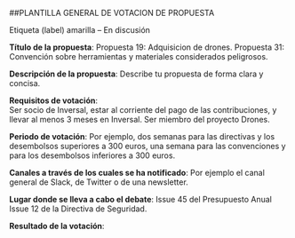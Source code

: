##PLANTILLA GENERAL DE VOTACION DE PROPUESTA

Etiqueta (label) amarilla – En discusión

**Título de la propuesta**: 
Propuesta 19: Adquisicion de drones.
Propuesta 31: Convención sobre herramientas y materiales considerados peligrosos.

**Descripción de la propuesta**: 
Describe tu propuesta de forma clara y concisa.

**Requisitos de votación**:  
Ser socio de Inversal, estar al corriente del pago de las contribuciones, y llevar al menos 3 meses en Inversal.
Ser miembro del proyecto Drones.

**Periodo de votación**: 
Por ejemplo, dos semanas para las directivas y los desembolsos superiores a 300 euros, una semana para las convenciones y para los desembolsos inferiores a 300 euros.

**Canales a través de los cuales se ha notificado**:
Por ejemplo el canal general de Slack, de Twitter o de una newsletter.

**Lugar donde se lleva a cabo el debate**: 
Issue 45 del Presupuesto Anual
Issue 12 de la Directiva de Seguridad.

**Resultado de la votación**:



